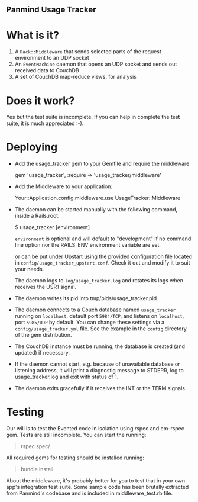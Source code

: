 Panmind Usage Tracker
---------------------

What is it?
===========

 1. A `Rack::Middleware` that sends selected parts of the request environment to an UDP socket
 2. An `EventMachine` daemon that opens an UDP socket and sends out received data to CouchDB
 3. A set of CouchDB map-reduce views, for analysis


Does it work?
=============

Yes but the test suite is incomplete. 
If you can help in complete the test suite, it is much appreciated :-).

Deploying
=========

 * Add the usage\_tracker gem to your Gemfile and require the middleware

   gem 'usage\_tracker', :require => 'usage\_tracker/middleware'

 * Add the Middleware to your application:

    Your::Application.config.middleware.use UsageTracker::Middleware

 * The daemon can be started manually with the following command, inside a Rails.root:

     $ usage_tracker [environment]

   `environment` is optional and will default to "development" if no command line
   option nor the RAILS\_ENV environment variable are set.

   or can be put under Upstart using the provided configuration file located in
   `config/usage_tracker_upstart.conf`. Check it out and modify it to suit your needs.

   The daemon logs to `log/usage_tracker.log` and rotates its logs when receives
   the USR1 signal.

 * The daemon writes its pid into tmp/pids/usage\_tracker.pid

 * The daemon connects to a Couch database named `usage_tracker` running on `localhost`,
   default port `5984/TCP`, and listens on `localhost`, port `5985/UDP` by default.
   You can change these settings via a `config/usage_tracker.yml` file. See the example
   in the `config` directory of the gem distribution.

 * The CouchDB instance must be running, the database is created (and updated)
   if necessary.

 * If the daemon cannot start, e.g. because of unavailable database or listening
   address, it will print a diagnostig message to STDERR, log to usage\_tracker.log
   and exit with status of 1.

 * The daemon exits gracefully if it receives the INT or the TERM signals.

Testing
=======

Our will is to test the Evented code in isolation using rspec and em-rspec gem. 
Tests are still incomplete. You can start the running: 

> rspec spec/ 


All required gems for testing should be installed running: 

> bundle install

About the middleware, it's probably better for you to test that in your own 
app's integration test suite. Some sample code has been brutally extracted from 
Panmind's codebase and is included in middleware\_test.rb file. 

